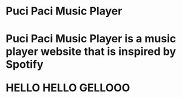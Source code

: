 <h1>Puci Paci Music Player<h1>
Puci Paci Music Player is a music player website that is inspired by Spotify 

HELLO HELLO GELLOOO
